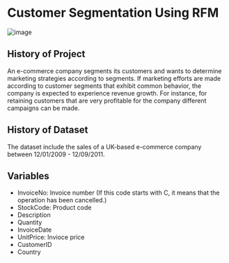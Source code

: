 # Customer Segmentation Using RFM
![image](https://user-images.githubusercontent.com/84409289/121242307-0f7de500-c8a5-11eb-81d8-34dbf9b2d6e1.png)

## History of Project
An e-commerce company segments its customers and wants to determine marketing strategies according to segments.
If marketing efforts are made according to customer segments that exhibit common behavior, the company is expected to experience revenue growth. For instance, for retaining customers that are very profitable for the company different campaigns can be made.

## History of Dataset 
The dataset include the sales of a UK-based e-commerce company between 12/01/2009 - 12/09/2011.

## Variables
- InvoiceNo: Invoice number (If this code starts with C, it means that the operation has been cancelled.)
- StockCode: Product code
- Description
- Quantity
- InvoiceDate
- UnitPrice: Invioce price
- CustomerID
- Country



